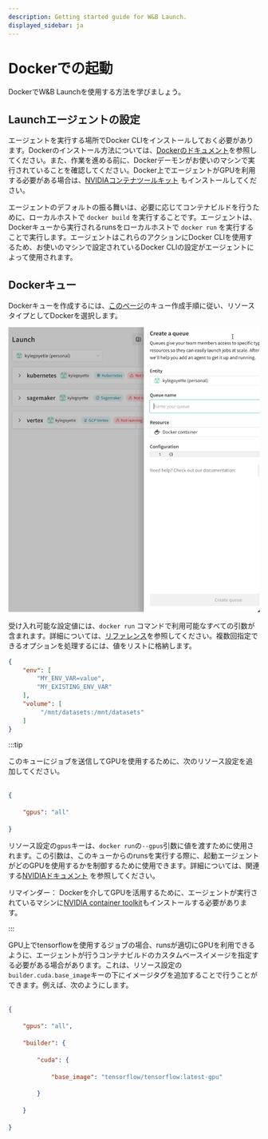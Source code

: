 ```yaml
---
description: Getting started guide for W&B Launch.
displayed_sidebar: ja
---
```


# Dockerでの起動

DockerでW&B Launchを使用する方法を学びましょう。

## Launchエージェントの設定

エージェントを実行する場所でDocker CLIをインストールしておく必要があります。Dockerのインストール方法については、[Dockerのドキュメント](https://docs.docker.com/get-docker/)を参照してください。また、作業を進める前に、Dockerデーモンがお使いのマシンで実行されていることを確認してください。Docker上でエージェントがGPUを利用する必要がある場合は、[NVIDIAコンテナツールキット](https://docs.nvidia.com/datacenter/cloud-native/container-toolkit/install-guide.html) もインストールしてください。

エージェントのデフォルトの振る舞いは、必要に応じてコンテナビルドを行うために、ローカルホストで `docker build` を実行することです。エージェントは、Dockerキューから実行されるrunsをローカルホストで `docker run` を実行することで実行します。エージェントはこれらのアクションにDocker CLIを使用するため、お使いのマシンで設定されているDocker CLIの設定がエージェントによって使用されます。

## Dockerキュー

Dockerキューを作成するには、[このページ](../launch/create-queue.md)のキュー作成手順に従い、リソースタイプとしてDockerを選択します。

![](/images/launch/create-queue.gif)

受け入れ可能な設定値には、`docker run` コマンドで利用可能なすべての引数が含まれます。詳細については、[リファレンス](https://docs.docker.com/engine/reference/commandline/run)を参照してください。複数回指定できるオプションを処理するには、値をリストに格納します。

```json
{
    "env": [
        "MY_ENV_VAR=value",
        "MY_EXISTING_ENV_VAR"
    ],
    "volume": [
         "/mnt/datasets:/mnt/datasets"
    ]
}
```
:::tip

このキューにジョブを送信してGPUを使用するために、次のリソース設定を追加してください。



```json

{

    "gpus": "all"

}

```



リソース設定の`gpus`キーは、`docker run`の`--gpus`引数に値を渡すために使用されます。この引数は、このキューからのrunsを実行する際に、起動エージェントがどのGPUを使用するかを制御するために使用できます。詳細については、関連する[NVIDIAドキュメント](https://docs.nvidia.com/datacenter/cloud-native/container-toolkit/user-guide.html#gpu-enumeration) を参照してください。



リマインダー： Dockerを介してGPUを活用するために、エージェントが実行されているマシンに[NVIDIA container toolkit](https://docs.nvidia.com/datacenter/cloud-native/container-toolkit/install-guide.html)もインストールする必要があります。

:::



<!-- TODO: put this in a technical FAQ or in the queue docs -->

GPU上でtensorflowを使用するジョブの場合、runsが適切にGPUを利用できるように、エージェントが行うコンテナビルドのカスタムベースイメージを指定する必要がある場合があります。これは、リソース設定の`builder.cuda.base_image`キーの下にイメージタグを追加することで行うことができます。例えば、次のようにします。



```json

{

    "gpus": "all",

    "builder": {

        "cuda": {

            "base_image": "tensorflow/tensorflow:latest-gpu"

        }

    }

}

```